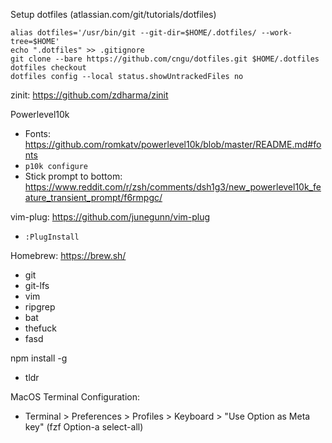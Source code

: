 
Setup dotfiles (atlassian.com/git/tutorials/dotfiles)

```
alias dotfiles='/usr/bin/git --git-dir=$HOME/.dotfiles/ --work-tree=$HOME'
echo ".dotfiles" >> .gitignore
git clone --bare https://github.com/cngu/dotfiles.git $HOME/.dotfiles
dotfiles checkout
dotfiles config --local status.showUntrackedFiles no
```

zinit: https://github.com/zdharma/zinit 

Powerlevel10k
- Fonts: https://github.com/romkatv/powerlevel10k/blob/master/README.md#fonts
- `p10k configure`
- Stick prompt to bottom: https://www.reddit.com/r/zsh/comments/dsh1g3/new_powerlevel10k_feature_transient_prompt/f6rmpgc/

vim-plug: https://github.com/junegunn/vim-plug
- `:PlugInstall`

Homebrew: https://brew.sh/
- git
- git-lfs
- vim
- ripgrep
- bat
- thefuck
- fasd

npm install -g
- tldr

MacOS Terminal Configuration:
- Terminal > Preferences > Profiles > Keyboard > "Use Option as Meta key" (fzf Option-a select-all)
